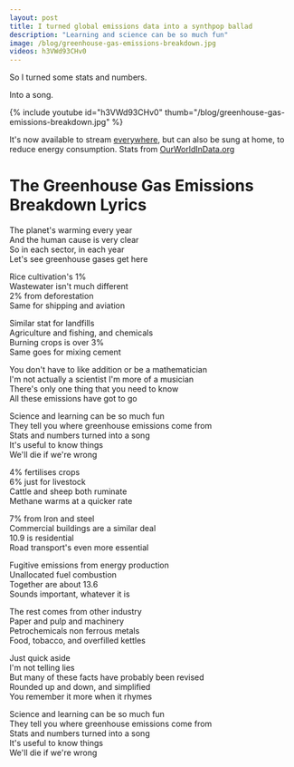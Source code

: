 ```yaml
---
layout: post
title: I turned global emissions data into a synthpop ballad
description: "Learning and science can be so much fun"
image: /blog/greenhouse-gas-emissions-breakdown.jpg
videos: h3VWd93CHv0
---
```


<!-- {% include refrost-style %} -->

So I turned some stats and numbers.

Into a song.

{% include youtube id="h3VWd93CHv0" thumb="/blog/greenhouse-gas-emissions-breakdown.jpg" %}

It's now available to stream [everywhere](https://olifro.st/stream), but can also be sung at home, to reduce energy consumption. Stats from [OurWorldInData.org](https://ourworldindata.org/emissions-by-sector)

# The Greenhouse Gas Emissions Breakdown Lyrics

The planet's warming every year  
And the human cause is very clear  
So in each sector, in each year  
Let's see greenhouse gases get here  
  
Rice cultivation's 1%  
Wastewater isn't much different  
2% from deforestation  
Same for shipping and aviation  
  
Similar stat for landfills  
Agriculture and fishing, and chemicals  
Burning crops is over 3%  
Same goes for mixing cement  
  
You don't have to like addition or be a mathematician  
I'm not actually a scientist I'm more of a musician  
There's only one thing that you need to know  
All these emissions have got to go  
  
Science and learning can be so much fun  
They tell you where greenhouse emissions come from  
Stats and numbers turned into a song  
It's useful to know things  
We'll die if we're wrong  
  
4% fertilises crops  
6% just for livestock  
Cattle and sheep both ruminate  
Methane warms at a quicker rate  
  
7% from Iron and steel  
Commercial buildings are a similar deal  
10.9 is residential  
Road transport's even more essential  
  
Fugitive emissions from energy production  
Unallocated fuel combustion  
Together are about 13.6  
Sounds important, whatever it is  
  
The rest comes from other industry  
Paper and pulp and machinery  
Petrochemicals non ferrous metals  
Food, tobacco, and overfilled kettles  
  
Just quick aside  
I'm not telling lies  
But many of these facts have probably been revised  
Rounded up and down, and simplified  
You remember it more when it rhymes  
  
Science and learning can be so much fun  
They tell you where greenhouse emissions come from  
Stats and numbers turned into a song  
It's useful to know things  
We'll die if we're wrong  
